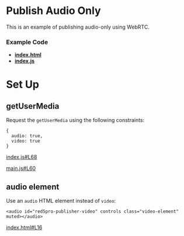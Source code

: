 # Publish Audio Only
This is an example of publishing audio-only using WebRTC.

### Example Code
- **[index.html](index.html)**
- **[index.js](index.js)**

# Set Up

## getUserMedia
Request the `getUserMedia` using the following constraints:

```
{
  audio: true,
  video: true
}
```

[index.js#L68](index.js#L68)

[main.js#L60](../../../../static/script/main.js#L60)

## audio element
Use an `audio` HTML element instead of `video`:

```
<audio id="red5pro-publisher-video" controls class="video-element" muted></audio>
```

[index.html#L16](index.html#L16)
